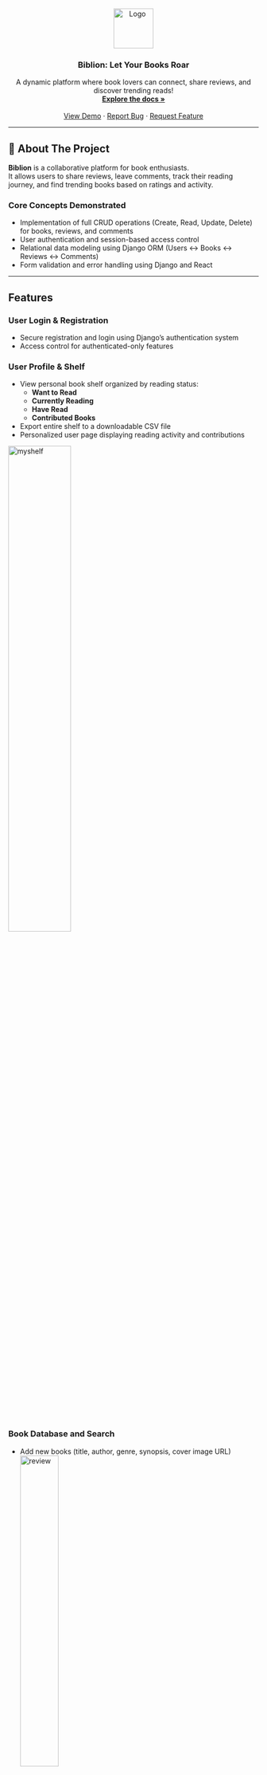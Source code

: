 

<a name="readme-top"></a>

<br />
<div align="center">
  <a href="https://github.com/larkhiya/126-LE2-frontend">
    <img src="myapp/public/images/logo.svg" alt="Logo" width="80" height="80">
  </a>



  <h3 align="center">Biblion: Let Your Books Roar </h3>

  <p align="center">
    A dynamic platform where book lovers can connect, share reviews, and discover trending reads!
    <br />
    <a href="https://github.com/your_username/Biblion"><strong>Explore the docs »</strong></a>
    <br />
    <br />
    <a href="https://github.com/your_username/Biblion">View Demo</a>
    ·
    <a href="https://github.com/your_username/Biblion/issues">Report Bug</a>
    ·
    <a href="https://github.com/your_username/Biblion/issues">Request Feature</a>
  </p>
</div>

---


## 📖 About The Project

**Biblion** is a collaborative platform for book enthusiasts.  
It allows users to share reviews, leave comments, track their reading journey, and find trending books based on ratings and activity.

### Core Concepts Demonstrated

- Implementation of full CRUD operations (Create, Read, Update, Delete) for books, reviews, and comments
- User authentication and session-based access control
- Relational data modeling using Django ORM (Users ↔ Books ↔ Reviews ↔ Comments)
- Form validation and error handling using Django and React

---

## Features

### User Login & Registration
- Secure registration and login using Django’s authentication system
- Access control for authenticated-only features

### User Profile & Shelf
- View personal book shelf organized by reading status:
  - **Want to Read**
  - **Currently Reading**
  - **Have Read**
  - **Contributed Books**
- Export entire shelf to a downloadable CSV file
- Personalized user page displaying reading activity and contributions
<div><img src="myapp/public/images/myshelf.png" alt="myshelf" width=50% height=auto ></div>


### Book Database and Search
- Add new books (title, author, genre, synopsis, cover image URL)
  <div><img src="myapp/public/images/addbook.png" alt="review" style="width:40%; height:auto;" ></div>
- Browse and search books by title or author. Filter books by genre.
  <div><img src="myapp/public/images/browsebook.png" alt="review" style="width:40%; height:auto;" ></div>


### Add/Edit/Delete Reviews
- Create reviews with a text body, optional title, and 1–5 star rating
  <div><img src="myapp/public/images/creatervw.png" alt="review" style="width:40%; height:auto;"></div>
- Edit or delete your own reviews
  <div> <img src="myapp/public/images/deletervw.png" alt="review" style="width:40%; height:auto;" >  </div>
- View average ratings per book
    <div> <img src="myapp/public/images/average.png" alt="review" style="width:40%; height:auto;"> </div>




### Comment on Reviews
- Comment on any review to discuss, agree, or recommend other books
- Delete your own comments with basic moderation tools
  
  <div>
    <img src="myapp/public/images/comment.png" alt="comment" style="width:40%; height:auto;" ></div>

### Trending Books & Top Reviewers
- Landing page highlights:
  - Books with the highest average ratings
  - Most reviewed books
  - Most active users (Top reviewers)
  - Recommended Books (Based on the user's top read genre)
 <div><img src="myapp/public/images/home.png" alt="home" width="500" height="800" ></div>

### User-Restricted Actions
- Users must be logged in to:
  - Get personalized book recommendations
  - Contribute (add) a new book
  - Submit, edit, or delete reviews with star ratings
  - Leave or delete comments on reviews
 
<p align="right">(<a href="#readme-top">back to top</a>)</p>

---

### Built With

* [![React][React.js]][React-url]
* [![Django][Django]][Django-url]
* [![SQLite][SQLite]][SQLite-url]
* [![CSS3][CSS3]][CSS3-url]

<p align="right">(<a href="#readme-top">back to top</a>)</p>


<!-- GETTING STARTED -->
## Getting Started

To get a local copy up and running, follow these steps.

### Prerequisites

You’ll need the following installed on your system:

- Python 3.10+
- Node.js 18+
- npm (comes with Node.js)

If you don’t have Node.js and npm installed, you can install them by running:
  ```sh
  npm install npm@latest -g
  ```
Make sure you have Python and Django installed on your system. You can install Django with:
  ```sh
  pip install django
  ```

### Installation

Follow the steps below to get the project running locally:

1. Clone the Repository
* Clone the repository to your local machine:
   ```sh
   git clone https://github.com/github_username/repo_name.git
   ```     
2. Set up the Frontend (React)

* Navigate to the frontend directory and install the required npm packages:
   ```sh
   cd frontend
   npm install
   ```
* Start the React development server:
   ```sh
   npm start
   ```
   The React app should now be running at http://localhost:3000.
  
3. Set up the Backend (Django)
* Navigate to the backend directory and create a virtual environment:
   ```sh
   cd backend
   python -m venv venv
   ```
  * Navigate to the backend directory and create a virtual environment:
    * On macOS/Linux:
      ```sh
      source venv/bin/activate
       ```
    * On Windows:
      ```sh
      source venv/bin/activate
       ```
  * Install Django and other dependencies:
    ```sh
     pip install -r requirements.txt
     ```
  * Run database migrations to set up the database:
    ```sh
     python manage.py migrate
     ```
  * Create a superuser (optional, for admin access):
    ```sh
     python manage.py createsuperuser
     ```
  * Start the Django development server:
    ```sh
     python manage.py runserver
     ```
    The Django app should now be running at http://127.0.0.1:8000.

4. Connect React with Django
* Make sure the React app is set up to make API requests to the correct Django server URL (e.g., http://127.0.0.1:8000/api).
* You may need to update the config.js or a similar file to match the API endpoint used by the Django backend.
      
6. Change git remote url to avoid accidental pushes to base project
   ```sh
   git remote set-url origin github_username/repo_name
   git remote -v # confirm the changes
   ```

<p align="right">(<a href="#readme-top">back to top</a>)</p>



### 👑 Top Contributors

Thanks to these amazing people for bringing **Biblion** to life!

<a href="https://github.com/larkhiya"><img src="https://avatars.githubusercontent.com/u/137350308?v=4" width="50px;" alt="Larkhiya" /></a>
<a href="https://github.com/alglenrey"><img src="https://avatars.githubusercontent.com/u/197783173?v=4&size=64" width="50px;" alt="al" /></a>
<a href="https://github.com/ethanny"><img src="https://avatars.githubusercontent.com/u/145535621?v=4" width="50px;" alt="Ethan" /></a>

---

<!-- CONTACT -->
## 📬 Contact

- **Raethan Supatan** — [rrsupatan@up.edu.com](mailto:rrsupatan@up.edu.com)
- **Larkhiya Johnnyl Wong** — [lcwong@up.edu.ph](mailto:lcwong@up.edu.ph)
- **Al Glenrey Tilacas** — [aatilacas@up.edu.ph](mailto:aatilacas@up.edu.ph)

Project Link:
FrontEnd: https://github.com/larkhiya/126-LE2-frontend
BackEnd: https://github.com/ethanny/126-LE2-BACKEND
<p align="right">(<a href="#readme-top">back to top</a>)</p>



<!-- MARKDOWN LINKS & IMAGES -->
<!-- https://www.markdownguide.org/basic-syntax/#reference-style-links -->

[Django]: https://img.shields.io/badge/Django-092E20?style=for-the-badge&logo=django&logoColor=white
[Django-url]: https://www.djangoproject.com/
[CSS3]: https://img.shields.io/badge/CSS3-1572B6?style=for-the-badge&logo=css3&logoColor=white
[CSS3-url]: https://developer.mozilla.org/en-US/docs/Web/CSS
[SQLite]: https://img.shields.io/badge/SQLite-003B57?style=for-the-badge&logo=sqlite&logoColor=white
[SQLite-url]: https://www.sqlite.org/


[React.js]: https://img.shields.io/badge/React-20232A?style=for-the-badge&logo=react&logoColor=61DAFB
[React-url]: https://reactjs.org/


